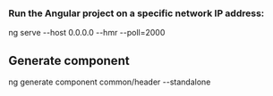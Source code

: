 ### Run the Angular project on a specific network IP address:
ng serve --host 0.0.0.0 --hmr --poll=2000

## Generate component 
ng generate component common/header --standalone